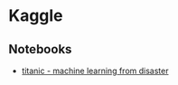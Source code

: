 # Kaggle

## Notebooks
 * [titanic - machine learning from disaster](./titanic__machine-learning-from-disaster)
